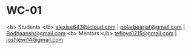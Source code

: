 # WC-01
&lt;b> Students &lt;/b>  alexise643@icloud.com | polarbearjaf@gmail.com | Bodhaansh@gmail.com  &lt;b> Mentors &lt;/b>  tefloyd1215@gmail.com | joshlewi14@gmail.com
